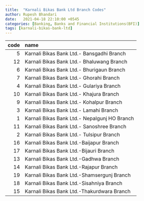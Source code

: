 ```yaml
---
title:  "Karnali Bikas Bank Ltd Branch Codes"
author: Rupesh Bhandari
date:   2021-04-18 22:10:00 +0545
categories: [Banking, Banks and Financial Institutions(BFI)]
tags: [karnali-bikas-bank-ltd]
---
```


|   code | name                                         |
|-------:|:---------------------------------------------|
|      5 | Karnali Bikas Bank Ltd.- Bansgadhi Branch    |
|     12 | Karnali Bikas Bank Ltd.- Bhaluwang Branch    |
|      6 | Karnali Bikas Bank Ltd.- Bhurigaun Branch    |
|      7 | Karnali Bikas Bank Ltd.- Ghorahi Branch      |
|      4 | Karnali Bikas Bank Ltd.- Gulariya Branch     |
|     10 | Karnali Bikas Bank Ltd.- Khajura Branch      |
|      9 | Karnali Bikas Bank Ltd.- Kohalpur Branch     |
|      3 | Karnali Bikas Bank Ltd.- Lamahi Branch       |
|      1 | Karnali Bikas Bank Ltd.- Nepalgunj HO Branch |
|     11 | Karnali Bikas Bank Ltd.- Sanoshree Branch    |
|      2 | Karnali Bikas Bank Ltd.- Tulsipur Branch     |
|     16 | Karnali Bikas Bank Ltd.-Baijapur Branch      |
|     17 | Karnali Bikas Bank Ltd.-Bijauri Branch       |
|     13 | Karnali Bikas Bank Ltd.-Gadhwa Branch        |
|     14 | Karnali Bikas Bank Ltd.-Rajapur Branch       |
|     19 | Karnali Bikas Bank Ltd.-Shamsergunj Branch   |
|     18 | Karnali Bikas Bank Ltd.-Sisahniya Branch     |
|     15 | Karnali Bikas Bank Ltd.-Thakurdwara Branch   |